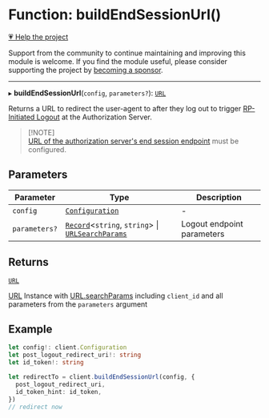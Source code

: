 # Function: buildEndSessionUrl()

[💗 Help the project](https://github.com/sponsors/panva)

Support from the community to continue maintaining and improving this module is welcome. If you find the module useful, please consider supporting the project by [becoming a sponsor](https://github.com/sponsors/panva).

***

▸ **buildEndSessionUrl**(`config`, `parameters?`): [`URL`](https://developer.mozilla.org/docs/Web/API/URL)

Returns a URL to redirect the user-agent to after they log out to trigger
[RP-Initiated Logout](https://openid.net/specs/openid-connect-rpinitiated-1_0-final.html#RPLogout)
at the Authorization Server.

> [!NOTE]\
> [URL of the authorization server's end session endpoint](../interfaces/ServerMetadata.md#end_session_endpoint)
> must be configured.

## Parameters

| Parameter | Type | Description |
| ------ | ------ | ------ |
| `config` | [`Configuration`](../classes/Configuration.md) | - |
| `parameters?` | [`Record`](https://www.typescriptlang.org/docs/handbook/utility-types.html#recordkeys-type)\<`string`, `string`\> \| [`URLSearchParams`](https://developer.mozilla.org/docs/Web/API/URLSearchParams) | Logout endpoint parameters |

## Returns

[`URL`](https://developer.mozilla.org/docs/Web/API/URL)

[URL](https://developer.mozilla.org/docs/Web/API/URL) Instance with [URL.searchParams](https://developer.mozilla.org/docs/Web/API/URL/searchParams) including
  `client_id` and all parameters from the `parameters` argument

## Example

```ts
let config!: client.Configuration
let post_logout_redirect_uri!: string
let id_token!: string

let redirectTo = client.buildEndSessionUrl(config, {
  post_logout_redirect_uri,
  id_token_hint: id_token,
})
// redirect now
```
